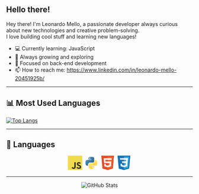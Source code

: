 ## Hello there!

Hey there! I'm Leonardo Mello, a passionate developer always curious about new technologies and creative problem-solving.  
I love building cool stuff and learning new languages!

- 💻 Currently learning: JavaScript
- 🌱 Always growing and exploring
- 🎯 Focused on back-end development
- 📫 How to reach me: https://www.linkedin.com/in/leonardo-mello-20451925b/

---

## 📊 Most Used Languages

[![Top Langs](https://github-readme-stats.vercel.app/api/top-langs/?username=Lelecasss&layout=compact&langs_count=8&theme=dracula)](https://github.com/Lelecasss)

---

## 🧠 Languages

<p align="center">
  <img src="https://raw.githubusercontent.com/devicons/devicon/master/icons/javascript/javascript-original.svg" alt="JavaScript" width="40" height="40"/>
  <img src="https://raw.githubusercontent.com/devicons/devicon/master/icons/python/python-original.svg" alt="Python" width="40" height="40"/>
  <img src="https://raw.githubusercontent.com/devicons/devicon/master/icons/html5/html5-original.svg" alt="HTML5" width="40" height="40"/>
  <img src="https://raw.githubusercontent.com/devicons/devicon/master/icons/css3/css3-original.svg" alt="CSS3" width="40" height="40"/>
  <!-- Add or remove icons based on your skills -->
</p>

---

<p align="center">
  <img src="https://github-readme-stats.vercel.app/api?username=Lelecasss&show_icons=true&theme=dracula" alt="GitHub Stats" />
</p>
